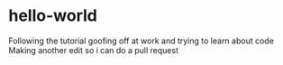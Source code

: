 # hello-world
Following the tutorial
goofing off at work and trying to learn about code
Making another edit so i can do a pull request

